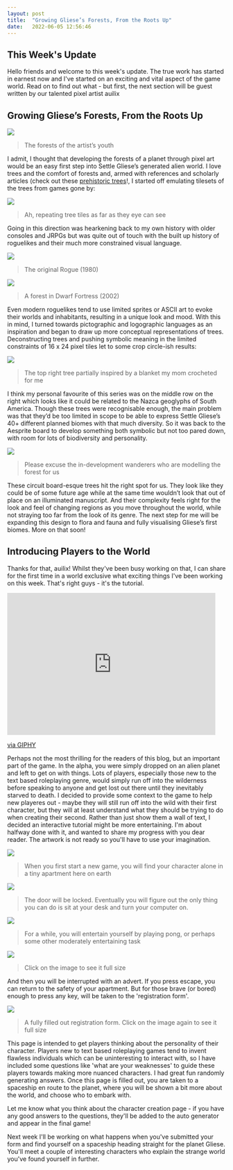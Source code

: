 ```yaml
---
layout: post
title:  "Growing Gliese’s Forests, From the Roots Up"
date:   2022-06-05 12:56:46
---
```


## This Week's Update

Hello friends and welcome to this week's update. The true work has started in earnest now and I've started on an exciting and vital aspect of the game world. Read on to find out what - but first, the next section will be guest written by our talented pixel artist auilix

## Growing Gliese’s Forests, From the Roots Up

<img src="/images/early-pixel-art.png" />

> The forests of the artist’s youth

I admit, I thought that developing the forests of a planet through pixel art would be an easy first step into Settle Gliese’s generated alien world. I love trees and the comfort of forests and, armed with references and scholarly articles (check out these [prehistoric trees](https://www.indefenseofplants.com/blog/2017/10/31/the-first-trees-ripped-themselves-apart-to-grow)!, I started off emulating tilesets of the trees from games gone by:

<img src="/images/side-view.png" />

> Ah, repeating tree tiles as far as they eye can see

Going in this direction was hearkening back to my own history with older consoles and JRPGs but was quite out of touch with the built up history of roguelikes and their much more constrained visual language. 

<img src="/images/roguelike.png" />

> The original Rogue (1980)

<img src="/images/dwarf-fortress.png" />

> A forest in Dwarf Fortress (2002)

Even modern roguelikes tend to use limited sprites or ASCII art to evoke their worlds and inhabitants, resulting in a unique look and mood. With this in mind, I turned towards pictographic and logographic languages as an inspiration and began to draw up more conceptual representations of trees. Deconstructing trees and pushing symbolic meaning in the limited constraints of 16 x 24 pixel tiles let to some crop circle-ish results:

<img src="/images/iconic.png" />

> The top right tree partially inspired by a blanket my mom crocheted for me

I think my personal favourite of this series was on the middle row on the right which looks like it could be related to the Nazca geoglyphs of South America. Though these trees were recognisable enough, the main problem was that they’d be too limited in scope to be able to express Settle Gliese’s 40+ different planned biomes with that much diversity. So it was back to the Aesprite board to develop something both symbolic but not too pared down, with room for lots of biodiversity and personality. 

<img src="/images/final.png" />

> Please excuse the in-development wanderers who are modelling the forest for us

These circuit board-esque trees hit the right spot for us. They look like they could be of some future age while at the same time wouldn’t look that out of place on an illuminated manuscript. And their complexity feels right for the look and feel of changing regions as you move throughout the world, while not straying too far from the look of its genre. The next step for me will be expanding this design to flora and fauna and fully visualising Gliese’s first biomes. More on that soon! 

## Introducing Players to the World

Thanks for that, auilix! Whilst they've been busy working on that, I can share for the first time in a world exclusive what exciting things I've been working on this week. That's right guys - it's the tutorial.

<iframe src="https://giphy.com/embed/nbNWgtnMgIYpUSy3e9" width="480" height="327" frameBorder="0" class="giphy-embed" allowFullScreen></iframe><p><a href="https://giphy.com/gifs/fallontonight-jimmy-fallon-tonight-show-nbNWgtnMgIYpUSy3e9">via GIPHY</a></p>

Perhaps not the most thrilling for the readers of this blog, but an important part of the game. In the alpha, you were simply dropped on an alien planet and left to get on with things. Lots of players, especially those new to the text based roleplaying genre, would simply run off into the wilderness before speaking to anyone and get lost out there until they inevitably starved to death. I decided to provide some context to the game to help new playeres out - maybe they will still run off into the wild with their first character, but they will at least understand what they should be trying to do when creating their second. Rather than just show them a wall of text, I decided an interactive tutorial might be more entertaining. I'm about halfway done with it, and wanted to share my progress with you dear reader. The artwork is not ready so you'll have to use your imagination.

<img src="/images/startup.png" />

> When you first start a new game, you will find your character alone in a tiny apartment here on earth

<img src="/images/startup.png" />

> The door will be locked. Eventually you will figure out the only thing you can do is sit at your desk and turn your computer on.

<img src="/images/pong.jpg" />

> For a while, you will entertain yourself by playing pong, or perhaps some other moderately entertaining task

[<img src="/images/advert.gif"/>](/images/advert.gif)

> Click on the image to see it full size

And then you will be interrupted with an advert. If you press escape, you can return to the safety of your apartment. But for those brave (or bored) enough to press any key, will be taken to the 'registration form'. 

[<img src="/images/registration.gif"/>](/images/registration.gif)

> A fully filled out registration form. Click on the image again to see it full size

This page is intended to get players thinking about the personality of their character. Players new to text based roleplaying games tend to invent flawless individuals which can be uninteresting to interact with, so I have included some questions like 'what are your weaknesses' to guide these players towards making more nuanced characters. I had great fun randomly generating answers. Once this page is filled out, you are taken to a spaceship en route to the planet, where you will be shown a bit more about the world, and choose who to embark with.

Let me know what you think about the character creation page - if you have any good answers to the questions, they'll be added to the auto generator and appear in the final game!

Next week I'll be working on what happens when you've submitted your form and find yourself on a spaceship heading straight for the planet Gliese. You'll meet a couple of interesting characters who explain the strange world you've found yourself in further.
